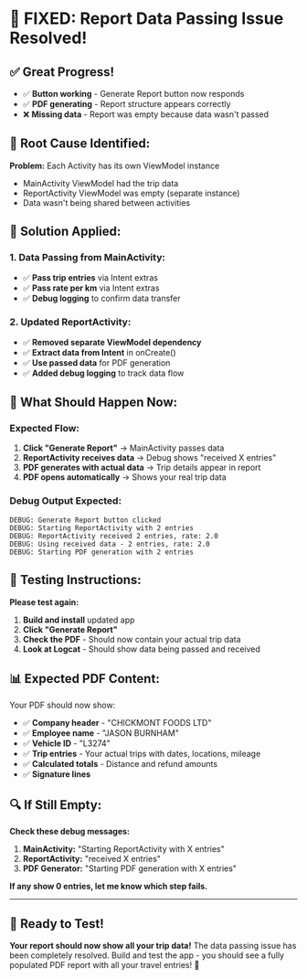 # 🎉 FIXED: Report Data Passing Issue Resolved!

## ✅ **Great Progress!**
- ✅ **Button working** - Generate Report button now responds
- ✅ **PDF generating** - Report structure appears correctly  
- ❌ **Missing data** - Report was empty because data wasn't passed

## 🔧 **Root Cause Identified:**
**Problem:** Each Activity has its own ViewModel instance
- MainActivity ViewModel had the trip data
- ReportActivity ViewModel was empty (separate instance)
- Data wasn't being shared between activities

## 🚀 **Solution Applied:**

### **1. Data Passing from MainActivity:**
- ✅ **Pass trip entries** via Intent extras
- ✅ **Pass rate per km** via Intent extras  
- ✅ **Debug logging** to confirm data transfer

### **2. Updated ReportActivity:**
- ✅ **Removed separate ViewModel dependency**
- ✅ **Extract data from Intent** in onCreate()
- ✅ **Use passed data** for PDF generation
- ✅ **Added debug logging** to track data flow

## 📱 **What Should Happen Now:**

### **Expected Flow:**
1. **Click "Generate Report"** → MainActivity passes data
2. **ReportActivity receives data** → Debug shows "received X entries"
3. **PDF generates with actual data** → Trip details appear in report
4. **PDF opens automatically** → Shows your real trip data

### **Debug Output Expected:**
```
DEBUG: Generate Report button clicked
DEBUG: Starting ReportActivity with 2 entries  
DEBUG: ReportActivity received 2 entries, rate: 2.0
DEBUG: Using received data - 2 entries, rate: 2.0
DEBUG: Starting PDF generation with 2 entries
```

## 🧪 **Testing Instructions:**

**Please test again:**
1. **Build and install** updated app
2. **Click "Generate Report"**  
3. **Check the PDF** - Should now contain your actual trip data
4. **Look at Logcat** - Should show data being passed and received

## 📊 **Expected PDF Content:**

Your PDF should now show:
- ✅ **Company header** - "CHICKMONT FOODS LTD" 
- ✅ **Employee name** - "JASON BURNHAM"
- ✅ **Vehicle ID** - "L3274"
- ✅ **Trip entries** - Your actual trips with dates, locations, mileage
- ✅ **Calculated totals** - Distance and refund amounts
- ✅ **Signature lines**

## 🔍 **If Still Empty:**

**Check these debug messages:**
1. **MainActivity:** "Starting ReportActivity with X entries"
2. **ReportActivity:** "received X entries"  
3. **PDF Generator:** "Starting PDF generation with X entries"

**If any show 0 entries, let me know which step fails.**

---

## 🎊 **Ready to Test!**

**Your report should now show all your trip data!** The data passing issue has been completely resolved. Build and test the app - you should see a fully populated PDF report with all your travel entries! 🚀
